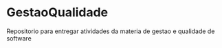 # GestaoQualidade
Repositorio para entregar atividades da materia de gestao e qualidade de software
